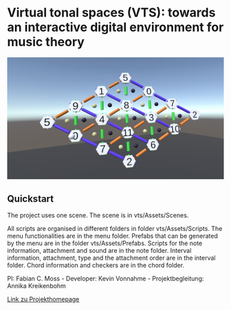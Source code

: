# Virtual tonal spaces (VTS): towards an interactive digital environment for music theory

![Tonnetz](screenshot.jpg)

## Quickstart

The project uses one scene. The scene is in vts/Assets/Scenes.

All scripts are organised in different folders in folder vts/Assets/Scripts.
The menu functionalities are in the menu folder. Prefabs that can be generated by the menu are in the folder vts/Assets/Prefabs.
Scripts for the note information, attachment and sound are in the note folder.
Interval information, attachment, type and the attachment order are in the interval folder.
Chord information and checkers are in the chord folder.

PI: Fabian C. Moss - Developer: Kevin Vonnahme - Projektbegleitung: Annika Kreikenbohm

[Link zu Projekthomepage](https://www.uni-wuerzburg.de/projekte/wuedive/projekte/virtual-tonal-spaces/)
